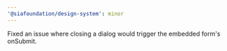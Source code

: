 ```yaml
---
'@siafoundation/design-system': minor
---
```


Fixed an issue where closing a dialog would trigger the embedded form's onSubmit.
